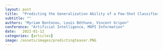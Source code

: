 ```yaml
---
layout: post
title:  "Predicting the Generalization Ability of a Few-Shot Classifier"
subtitle: ""
authors: "Myriam Bontonou, Louis Béthune, Vincent Gripon"
conference: "Artificial Intelligence, MDPI Information"
date:   2021-01-12
categories: [articles]
image: /assets/images/predictingteaser.PNG
---
```

